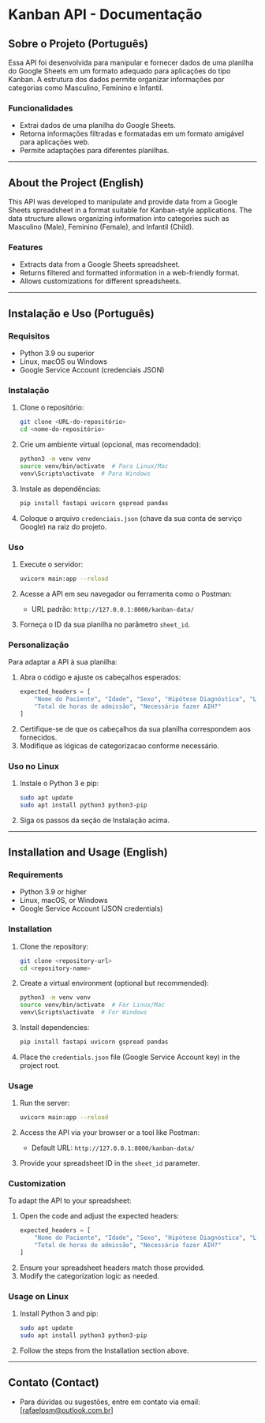 # Kanban API - Documentação

## Sobre o Projeto (Português)
Essa API foi desenvolvida para manipular e fornecer dados de uma planilha do Google Sheets em um formato adequado para aplicações do tipo Kanban. A estrutura dos dados permite organizar informações por categorias como Masculino, Feminino e Infantil.

### Funcionalidades
- Extrai dados de uma planilha do Google Sheets.
- Retorna informações filtradas e formatadas em um formato amigável para aplicações web.
- Permite adaptações para diferentes planilhas.

---

## About the Project (English)
This API was developed to manipulate and provide data from a Google Sheets spreadsheet in a format suitable for Kanban-style applications. The data structure allows organizing information into categories such as Masculino (Male), Feminino (Female), and Infantil (Child).

### Features
- Extracts data from a Google Sheets spreadsheet.
- Returns filtered and formatted information in a web-friendly format.
- Allows customizations for different spreadsheets.

---

## Instalação e Uso (Português)

### Requisitos
- Python 3.9 ou superior
- Linux, macOS ou Windows
- Google Service Account (credenciais JSON)

### Instalação
1. Clone o repositório:
   ```bash
   git clone <URL-do-repositório>
   cd <nome-do-repositório>
   ```

2. Crie um ambiente virtual (opcional, mas recomendado):
   ```bash
   python3 -m venv venv
   source venv/bin/activate  # Para Linux/Mac
   venv\Scripts\activate  # Para Windows
   ```

3. Instale as dependências:
   ```bash
   pip install fastapi uvicorn gspread pandas
   ```

4. Coloque o arquivo `credenciais.json` (chave da sua conta de serviço Google) na raiz do projeto.

### Uso
1. Execute o servidor:
   ```bash
   uvicorn main:app --reload
   ```

2. Acesse a API em seu navegador ou ferramenta como o Postman:
   - URL padrão: `http://127.0.0.1:8000/kanban-data/`

3. Forneça o ID da sua planilha no parâmetro `sheet_id`.

### Personalização
Para adaptar a API à sua planilha:
1. Abra o código e ajuste os cabeçalhos esperados:
   ```python
   expected_headers = [
       "Nome do Paciente", "Idade", "Sexo", "Hipótese Diagnóstica", "Leito", "Pendências",
       "Total de horas de admissão", "Necessário fazer AIH?"
   ]
   ```
2. Certifique-se de que os cabeçalhos da sua planilha correspondem aos fornecidos.
3. Modifique as lógicas de categorizacao conforme necessário.

### Uso no Linux
1. Instale o Python 3 e pip:
   ```bash
   sudo apt update
   sudo apt install python3 python3-pip
   ```
2. Siga os passos da seção de Instalação acima.

---

## Installation and Usage (English)

### Requirements
- Python 3.9 or higher
- Linux, macOS, or Windows
- Google Service Account (JSON credentials)

### Installation
1. Clone the repository:
   ```bash
   git clone <repository-url>
   cd <repository-name>
   ```

2. Create a virtual environment (optional but recommended):
   ```bash
   python3 -m venv venv
   source venv/bin/activate  # For Linux/Mac
   venv\Scripts\activate  # For Windows
   ```

3. Install dependencies:
   ```bash
   pip install fastapi uvicorn gspread pandas
   ```

4. Place the `credentials.json` file (Google Service Account key) in the project root.

### Usage
1. Run the server:
   ```bash
   uvicorn main:app --reload
   ```

2. Access the API via your browser or a tool like Postman:
   - Default URL: `http://127.0.0.1:8000/kanban-data/`

3. Provide your spreadsheet ID in the `sheet_id` parameter.

### Customization
To adapt the API to your spreadsheet:
1. Open the code and adjust the expected headers:
   ```python
   expected_headers = [
       "Nome do Paciente", "Idade", "Sexo", "Hipótese Diagnóstica", "Leito", "Pendências",
       "Total de horas de admissão", "Necessário fazer AIH?"
   ]
   ```
2. Ensure your spreadsheet headers match those provided.
3. Modify the categorization logic as needed.

### Usage on Linux
1. Install Python 3 and pip:
   ```bash
   sudo apt update
   sudo apt install python3 python3-pip
   ```
2. Follow the steps from the Installation section above.

---

## Contato (Contact)
- Para dúvidas ou sugestões, entre em contato via email: [rafaelpsm@outlook.com.br]
